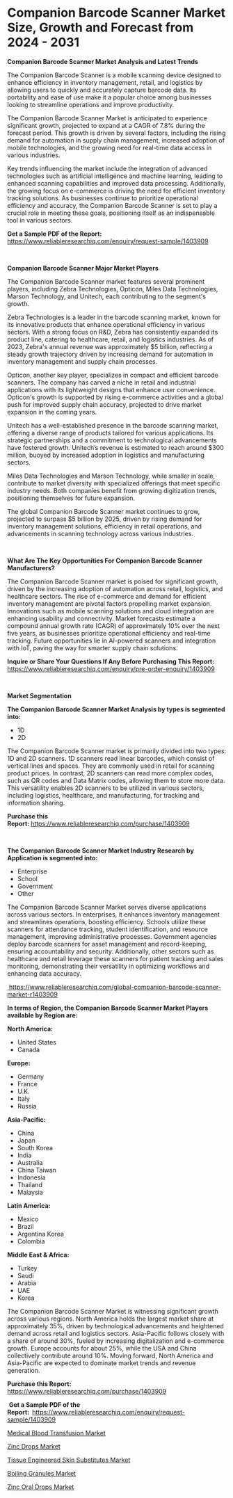 <p><h1>Companion Barcode Scanner Market Size, Growth and Forecast from 2024 - 2031</h1></p><p><strong>Companion Barcode Scanner Market Analysis and Latest Trends</strong></p>
<p><p>The Companion Barcode Scanner is a mobile scanning device designed to enhance efficiency in inventory management, retail, and logistics by allowing users to quickly and accurately capture barcode data. Its portability and ease of use make it a popular choice among businesses looking to streamline operations and improve productivity.</p><p>The Companion Barcode Scanner Market is anticipated to experience significant growth, projected to expand at a CAGR of 7.8% during the forecast period. This growth is driven by several factors, including the rising demand for automation in supply chain management, increased adoption of mobile technologies, and the growing need for real-time data access in various industries. </p><p>Key trends influencing the market include the integration of advanced technologies such as artificial intelligence and machine learning, leading to enhanced scanning capabilities and improved data processing. Additionally, the growing focus on e-commerce is driving the need for efficient inventory tracking solutions. As businesses continue to prioritize operational efficiency and accuracy, the Companion Barcode Scanner is set to play a crucial role in meeting these goals, positioning itself as an indispensable tool in various sectors.</p></p>
<p><strong>Get a Sample PDF of the Report:&nbsp;</strong> <a href="https://www.reliableresearchiq.com/enquiry/request-sample/1403909?utm_campaign=1787&utm_medium=2&utm_source=Github&utm_content=ia&utm_term=23102024&utm_id=companion-barcode-scanner">https://www.reliableresearchiq.com/enquiry/request-sample/1403909</a></p>
<p>&nbsp;</p>
<p><strong>Companion Barcode Scanner Major Market Players</strong></p>
<p><p>The Companion Barcode Scanner market features several prominent players, including Zebra Technologies, Opticon, Miles Data Technologies, Marson Technology, and Unitech, each contributing to the segment's growth.</p><p>Zebra Technologies is a leader in the barcode scanning market, known for its innovative products that enhance operational efficiency in various sectors. With a strong focus on R&D, Zebra has consistently expanded its product line, catering to healthcare, retail, and logistics industries. As of 2023, Zebra's annual revenue was approximately $5 billion, reflecting a steady growth trajectory driven by increasing demand for automation in inventory management and supply chain processes.</p><p>Opticon, another key player, specializes in compact and efficient barcode scanners. The company has carved a niche in retail and industrial applications with its lightweight designs that enhance user convenience. Opticon's growth is supported by rising e-commerce activities and a global push for improved supply chain accuracy, projected to drive market expansion in the coming years.</p><p>Unitech has a well-established presence in the barcode scanning market, offering a diverse range of products tailored for various applications. Its strategic partnerships and a commitment to technological advancements have fostered growth. Unitech’s revenue is estimated to reach around $300 million, buoyed by increased adoption in logistics and manufacturing sectors.</p><p>Miles Data Technologies and Marson Technology, while smaller in scale, contribute to market diversity with specialized offerings that meet specific industry needs. Both companies benefit from growing digitization trends, positioning themselves for future expansion.</p><p>The global Companion Barcode Scanner market continues to grow, projected to surpass $5 billion by 2025, driven by rising demand for inventory management solutions, efficiency in retail operations, and advancements in scanning technology across various industries.</p></p>
<p>&nbsp;</p>
<p><strong>What Are The Key Opportunities For Companion Barcode Scanner Manufacturers?</strong></p>
<p><p>The Companion Barcode Scanner market is poised for significant growth, driven by the increasing adoption of automation across retail, logistics, and healthcare sectors. The rise of e-commerce and demand for efficient inventory management are pivotal factors propelling market expansion. Innovations such as mobile scanning solutions and cloud integration are enhancing usability and connectivity. Market forecasts estimate a compound annual growth rate (CAGR) of approximately 10% over the next five years, as businesses prioritize operational efficiency and real-time tracking. Future opportunities lie in AI-powered scanners and integration with IoT, paving the way for smarter supply chain solutions.</p></p>
<p><strong>Inquire or Share Your Questions If Any Before Purchasing This Report:</strong> <a href="https://www.reliableresearchiq.com/enquiry/pre-order-enquiry/1403909?utm_campaign=1787&utm_medium=2&utm_source=Github&utm_content=ia&utm_term=23102024&utm_id=companion-barcode-scanner">https://www.reliableresearchiq.com/enquiry/pre-order-enquiry/1403909</a></p>
<p>&nbsp;</p>
<p><strong>Market Segmentation</strong></p>
<p><strong>The Companion Barcode Scanner Market Analysis by types is segmented into:</strong></p>
<p><ul><li>1D</li><li>2D</li></ul></p>
<p><p>The Companion Barcode Scanner market is primarily divided into two types: 1D and 2D scanners. 1D scanners read linear barcodes, which consist of vertical lines and spaces. They are commonly used in retail for scanning product prices. In contrast, 2D scanners can read more complex codes, such as QR codes and Data Matrix codes, allowing them to store more data. This versatility enables 2D scanners to be utilized in various sectors, including logistics, healthcare, and manufacturing, for tracking and information sharing.</p></p>
<p><strong>Purchase this Report:&nbsp;</strong><a href="https://www.reliableresearchiq.com/purchase/1403909?utm_campaign=1787&utm_medium=2&utm_source=Github&utm_content=ia&utm_term=23102024&utm_id=companion-barcode-scanner">https://www.reliableresearchiq.com/purchase/1403909</a></p>
<p>&nbsp;</p>
<p><strong>The Companion Barcode Scanner Market Industry Research by Application is segmented into:</strong></p>
<p><ul><li>Enterprise</li><li>School</li><li>Government</li><li>Other</li></ul></p>
<p><p>The Companion Barcode Scanner Market serves diverse applications across various sectors. In enterprises, it enhances inventory management and streamlines operations, boosting efficiency. Schools utilize these scanners for attendance tracking, student identification, and resource management, improving administrative processes. Government agencies deploy barcode scanners for asset management and record-keeping, ensuring accountability and security. Additionally, other sectors such as healthcare and retail leverage these scanners for patient tracking and sales monitoring, demonstrating their versatility in optimizing workflows and enhancing data accuracy.</p></p>
<p><a href="https://www.reliableresearchiq.com/global-companion-barcode-scanner-market-r1403909?utm_campaign=1787&utm_medium=2&utm_source=Github&utm_content=ia&utm_term=23102024&utm_id=companion-barcode-scanner">&nbsp;https://www.reliableresearchiq.com/global-companion-barcode-scanner-market-r1403909</a></p>
<p><strong>In terms of Region, the Companion Barcode Scanner Market Players available by Region are:</strong></p>
<p>
    <p> <strong> North America: </strong>
        <ul>
            <li>United States</li>
            <li>Canada</li>
        </ul>
        </p> 
    <p> <strong> Europe: </strong>
        <ul>
            <li>Germany</li>
            <li>France</li>
            <li>U.K.</li>
            <li>Italy</li>
            <li>Russia</li>
        </ul>
        </p> 
    <p> <strong> Asia-Pacific: </strong>
        <ul>
            <li>China</li>
            <li>Japan</li>
            <li>South Korea</li>
            <li>India</li>
            <li>Australia</li>
            <li>China Taiwan</li>
            <li>Indonesia</li>
            <li>Thailand</li>
            <li>Malaysia</li>
        </ul>
        </p> 
    <p> <strong> Latin America: </strong>
        <ul>
            <li>Mexico</li>
            <li>Brazil</li>
            <li>Argentina Korea</li>
            <li>Colombia</li>
        </ul>
        </p> 
    <p> <strong> Middle East & Africa: </strong>
        <ul>
            <li>Turkey</li>
            <li>Saudi</li>
            <li>Arabia</li>
            <li>UAE</li>
            <li>Korea</li>
        </ul>
    </p>
    </p>
<p><p>The Companion Barcode Scanner Market is witnessing significant growth across various regions. North America holds the largest market share at approximately 35%, driven by technological advancements and heightened demand across retail and logistics sectors. Asia-Pacific follows closely with a share of around 30%, fueled by increasing digitalization and e-commerce growth. Europe accounts for about 25%, while the USA and China collectively contribute around 10%. Moving forward, North America and Asia-Pacific are expected to dominate market trends and revenue generation.</p></p>
<p><strong>Purchase this Report: </strong><a href="https://www.reliableresearchiq.com/purchase/1403909?utm_campaign=1787&utm_medium=2&utm_source=Github&utm_content=ia&utm_term=23102024&utm_id=companion-barcode-scanner">https://www.reliableresearchiq.com/purchase/1403909</a></p>
<p>&nbsp;<strong>Get a Sample PDF of the Report:&nbsp;&nbsp;</strong><a href="https://www.reliableresearchiq.com/enquiry/request-sample/1403909?utm_campaign=1787&utm_medium=2&utm_source=Github&utm_content=ia&utm_term=23102024&utm_id=companion-barcode-scanner">https://www.reliableresearchiq.com/enquiry/request-sample/1403909</a></p>
<p><strong></strong></p>
<p><p><a href="https://www.linkedin.com/pulse/global-medical-blood-transfusion-market-trends-analysis-future-dhptf?utm_campaign=1787&utm_medium=2&utm_source=Github&utm_content=ia&utm_term=23102024&utm_id=companion-barcode-scanner">Medical Blood Transfusion Market</a></p><p><a href="https://www.linkedin.com/pulse/zinc-drops-industry-analysis-report-market-size-share-blojf?utm_campaign=1787&utm_medium=2&utm_source=Github&utm_content=ia&utm_term=23102024&utm_id=companion-barcode-scanner">Zinc Drops Market</a></p><p><a href="https://www.linkedin.com/pulse/tissue-engineered-skin-substitutes-market-overview-gw1gf?utm_campaign=1787&utm_medium=2&utm_source=Github&utm_content=ia&utm_term=23102024&utm_id=companion-barcode-scanner">Tissue Engineered Skin Substitutes Market</a></p><p><a href="https://www.linkedin.com/pulse/future-trends-global-boiling-granules-market-insights-analysis-gegzf?utm_campaign=1787&utm_medium=2&utm_source=Github&utm_content=ia&utm_term=23102024&utm_id=companion-barcode-scanner">Boiling Granules Market</a></p><p><a href="https://www.linkedin.com/pulse/global-zinc-oral-drops-market-sector2024-2031-metrics-8rczf?utm_campaign=1787&utm_medium=2&utm_source=Github&utm_content=ia&utm_term=23102024&utm_id=companion-barcode-scanner">Zinc Oral Drops Market</a></p></p>